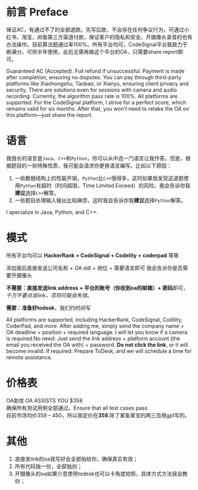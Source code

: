 # 前言 Preface
保证AC，有通过不了的全部退款。先写后款，不会存在任何争议行为，可通过小红书，淘宝，闲鱼第三方渠道付款，保证客户的隐私和安全。开摄像头录音的也有办法操作。目前算法题通过率100%。所有平台均可，CodeSignal平台我致力于刷满分，可供半年使用，此后无需再做这个平台的OA，只需要share report即可。
 
Guaranteed AC (Accepted). Full refund if unsuccessful. Payment is made after completion, ensuring no disputes. You can pay through third-party platforms like Xiaohongshu, Taobao, or Xianyu, ensuring client privacy and security. There are solutions even for sessions with camera and audio recording. Currently, the algorithm pass rate is 100%. All platforms are supported. For the CodeSignal platform, I strive for a perfect score, which remains valid for six months. After that, you won’t need to retake the OA on this platform—just share the report.

# 语言
我擅长的语言是`Java`、`C++`和`Python`，你可以从中选一门语言让我作答。但是，根据题目的一些特殊性质，我可能会请求你更换语言编写。比如以下原因：

1. 一些数据结构上的性能开销，`Python`比`C++`慢得多，这时如果我发现这道题使用`Python`有超时（时间超限，Time Limited Exceed）的风险，我会告诉你我**建议**选择`C++`解答。
2. 一些题目处理输入输出比较麻烦，这时我会告诉你我**建议**选择`Python`解答。  

I specialize in Java, Python, and C++.

# 模式
所有平台均可以 **HackerRank + CodeSignal + Codelity + coderpad** 等等

添加我后直接发送公司名称 + OA ddl + 岗位 + 需要语言即可
我会告诉你是否需要开摄像头

**不需要：**直接发送**link address + 平台的账号（你收到oa的邮箱）+ 密码**即可，_千万不要点击link，否则可能会失效_。

**需要：**准备好**todesk**，我们约时间写

All platforms are supported, including HackerRank, CodeSignal, Codility, CoderPad, and more. After adding me, simply send the company name + OA deadline + position + required language. I will let you know if a camera is required.No need: Just send the link address + platform account (the email you received the OA with) + password. **Do not click the link**, or it will become invalid. If required: Prepare ToDesk, and we will schedule a time for remote assistance.

# 价格表
OA助攻 OA ASSISTS YOU $358  
确保所有测试用例全部通过。Ensure that all test cases pass    
目前市场均价359 – 450，所以我定价在**358**.除了某鱼某宝的两三百用gpt写的。  

# 其他  
1.	直接发link的oa我写好会全部拍给你，确保真实有效；
2.	所有代码独一份，全部独创；
3.	开摄像头的oa如果介意使用todesk也可以卡角度拍照，具体方式方法我会教你；
